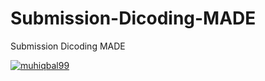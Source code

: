 # Submission-Dicoding-MADE
Submission Dicoding MADE

[![muhiqbal99](https://circleci.com/gh/muhiqbal99/Submission-Dicoding-MADE/tree/Submission2.svg?style=svg)](https://circleci.com/gh/muhiqbal99/Submission-Dicoding-MADE/tree/Submission2)
